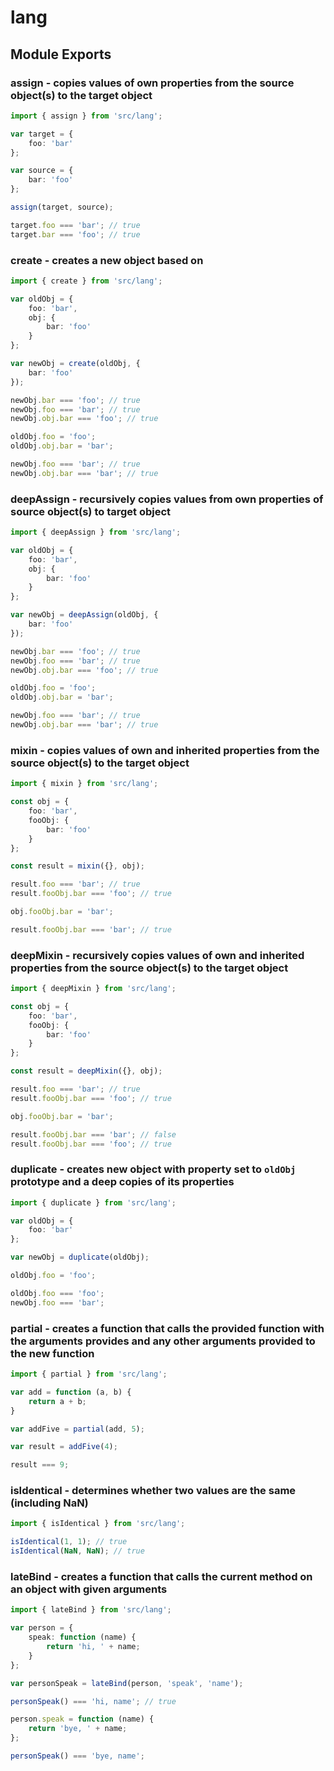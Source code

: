 # lang

## Module Exports

### assign - copies values of own properties from the source object(s) to the target object

```ts
import { assign } from 'src/lang';

var target = {
	foo: 'bar'
};

var source = {
	bar: 'foo'
};

assign(target, source);

target.foo === 'bar'; // true
target.bar === 'foo'; // true

```

### create - creates a new object based on

```ts
import { create } from 'src/lang';

var oldObj = {
	foo: 'bar',
	obj: {
		bar: 'foo'
	}
};

var newObj = create(oldObj, {
	bar: 'foo'
});

newObj.bar === 'foo'; // true
newObj.foo === 'bar'; // true
newObj.obj.bar === 'foo'; // true

oldObj.foo = 'foo';
oldObj.obj.bar = 'bar';

newObj.foo === 'bar'; // true
newObj.obj.bar === 'bar'; // true
```

### deepAssign - recursively copies values from own properties of source object(s) to target object

```ts
import { deepAssign } from 'src/lang';

var oldObj = {
	foo: 'bar',
	obj: {
		bar: 'foo'
	}
};

var newObj = deepAssign(oldObj, {
	bar: 'foo'
});

newObj.bar === 'foo'; // true
newObj.foo === 'bar'; // true
newObj.obj.bar === 'foo'; // true

oldObj.foo = 'foo';
oldObj.obj.bar = 'bar';

newObj.foo === 'bar'; // true
newObj.obj.bar === 'bar'; // true
```

### mixin - copies values of own and inherited properties from the source object(s) to the target object
```ts
import { mixin } from 'src/lang';

const obj = {
	foo: 'bar',
	fooObj: {
		bar: 'foo'
	}
};

const result = mixin({}, obj);

result.foo === 'bar'; // true
result.fooObj.bar === 'foo'; // true

obj.fooObj.bar = 'bar';

result.fooObj.bar === 'bar'; // true

```

### deepMixin - recursively copies values of own and inherited properties from the source object(s) to the target object
```ts
import { deepMixin } from 'src/lang';

const obj = {
	foo: 'bar',
	fooObj: {
		bar: 'foo'
	}
};

const result = deepMixin({}, obj);

result.foo === 'bar'; // true
result.fooObj.bar === 'foo'; // true

obj.fooObj.bar = 'bar';

result.fooObj.bar === 'bar'; // false
result.fooObj.bar === 'foo'; // true

```

### duplicate - creates new object with property set to `oldObj` prototype and a deep copies of its properties
```ts
import { duplicate } from 'src/lang';

var oldObj = {
	foo: 'bar'
};

var newObj = duplicate(oldObj);

oldObj.foo = 'foo';

oldObj.foo === 'foo';
newObj.foo === 'bar';

```

### partial - creates a function that calls the provided function with the arguments provides and any other arguments provided to the new function

```ts
import { partial } from 'src/lang';

var add = function (a, b) {
	return a + b;
}

var addFive = partial(add, 5);

var result = addFive(4);

result === 9;

```

### isIdentical - determines whether two values are the same (including NaN)
```ts
import { isIdentical } from 'src/lang';

isIdentical(1, 1); // true
isIdentical(NaN, NaN); // true

```

### lateBind - creates a function that calls the current method on an object with given arguments
```ts
import { lateBind } from 'src/lang';

var person = {
	speak: function (name) {
		return 'hi, ' + name;
	}
};

var personSpeak = lateBind(person, 'speak', 'name');

personSpeak() === 'hi, name'; // true

person.speak = function (name) {
	return 'bye, ' + name;
};

personSpeak() === 'bye, name';

```
